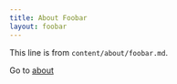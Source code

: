 ```yaml
---
title: About Foobar
layout: foobar
---
```


This line is from `content/about/foobar.md`.

Go to [about](/about/)